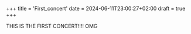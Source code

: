 +++
title = 'First_concert'
date = 2024-06-11T23:00:27+02:00
draft = true
+++

THIS IS THE FIRST CONCERT!!!! OMG

